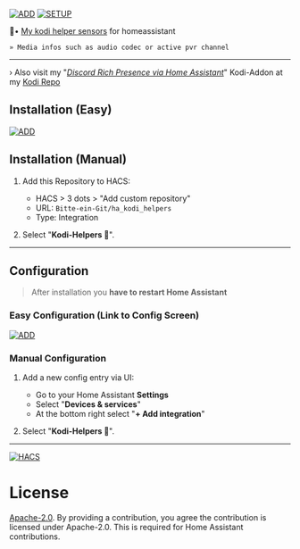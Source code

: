 [![ADD][hacs1]](https://my.home-assistant.io/redirect/hacs_repository/?owner=Bitte-ein-Git&repository=ha_kodi_helpers&category=integration) [![SETUP][setup1]](https://my.home-assistant.io/redirect/hacs_repository/?owner=Bitte-ein-Git&repository=ha_kodi_helpers&category=integration)

<!--
<p align="center">
  <img src="img/repo.png" alt="Logo">
</p>
-->

🗿• [My kodi helper sensors](https://github.com/Bitte-ein-Git/ha_kodi_helpers) for homeassistant

`» Media infos such as audio codec or active pvr channel`
<hr>

› Also visit my "[*Discord Rich Presence via Home Assistant*](https://github.com/Bitte-ein-Git/kodi-repo/tree/master/repo/zips/service.dc_ha_presence)" Kodi-Addon at my [Kodi Repo](https://github.com/Bitte-ein-Git/kodi-repo)

## Installation (Easy)
[![ADD][hacs2]](https://my.home-assistant.io/redirect/hacs_repository/?owner=Bitte-ein-Git&repository=ha_kodi_helpers&category=integration)
## Installation (Manual)
1. Add this Repository to HACS:
   - HACS > 3 dots > "Add custom repository"
   - URL: `Bitte-ein-Git/ha_kodi_helpers`
   - Type: Integration

2. Select "**Kodi-Helpers 🍿**".

<hr>

## Configuration

> After installation you **have to restart Home Assistant**

### Easy Configuration (Link to Config Screen)
[![ADD][setup2]](https://my.home-assistant.io/redirect/hacs_repository/?owner=Bitte-ein-Git&repository=ha_kodi_helpers&category=integration)
### Manual Configuration
1. Add a new config entry via UI:
   - Go to your Home Assistant **Settings**
   - Select "**Devices & services**"
   - At the bottom right select "**+ Add integration**"

2. Select "**Kodi-Helpers 🍿**".

<hr>

[![HACS][hacsbadge]](https://hacs.xyz)

# License

[Apache-2.0](LICENSE). By providing a contribution, you agree the contribution is licensed under Apache-2.0. This is required for Home Assistant contributions.

[hacsbadge]: https://img.shields.io/badge/HACS-Default-orange.svg?style=for-the-badge
[hacs1]: https://img.shields.io/badge/HACS-%23ff8c00.svg?style=for-the-badge&logo=homeassistantcommunitystore&label=Add%20Repository%20to
[hacs2]: https://my.home-assistant.io/badges/hacs_repository.svg
[setup1]: https://img.shields.io/badge/HA-%2318BCF2.svg?style=for-the-badge&logo=homeassistant&label=Add%20Integration%20to
[setup2]: https://my.home-assistant.io/badges/config_flow_start.svg
